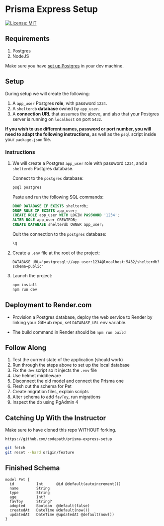 # Prisma Express Setup

[![License: MIT](https://img.shields.io/badge/License-MIT-yellow.svg)](https://opensource.org/licenses/MIT)

## Requirements

1. Postgres
2. NodeJS

Make sure you have [set up Postgres](https://github.com/codepath/postgres-env-setup-apple) in your dev machine.

## Setup

During setup we will create the following:

1. A `app_user` Postgres **role**, with password `1234`.
2. A `shelterdb` **database** owned by `app_user`.
3. A **connection URL** that assumes the above, and also that your Postgres server is running on `localhost` on port `5432`.

**If you wish to use different names, password or port number, you will need to adapt the following instructions,** as well as the `psql` script inside your `package.json` file.

### Instructions

1. We will create a Postgres `app_user` role with password `1234`, and a `shelterdb` Postgres database.

    Connect to the `postgres` database:

    ```bash
    psql postgres
    ```

    Paste and run the following SQL commands:

    ```sql
    DROP DATABASE IF EXISTS shelterdb;
    DROP ROLE IF EXISTS app_user;
    CREATE ROLE app_user WITH LOGIN PASSWORD '1234';
    ALTER ROLE app_user CREATEDB;
    CREATE DATABASE shelterdb OWNER app_user;
    ```

    Quit the connection to the `postgres` database:

    ```sql
    \q
    ```

2. Create a `.env` file at the root of the project:

    ```text
    DATABASE_URL="postgresql://app_user:1234@localhost:5432/shelterdb?schema=public"
    ```

3. Launch the project:

    ```bash
    npm install
    npm run dev
    ```

## Deployment to Render.com

- Provision a Postgres database, deploy the web service to Render by linking your GitHub repo, set `DATABASE_URL` env variable.

- The build command in Render should be `npm run build`

## Follow Along

1. Test the current state of the application (should work)
1. Run through the steps above to set up the local database
1. Fix the `dev` script so it injects the `.env` file
1. Use helmet middleware
1. Disconnect the old model and connect the Prisma one
1. Flesh out the schema for Pet
1. Create migration files, explain scripts
1. Alter schema to add `favToy`, run migrations
1. Inspect the db using PgAdmin 4

## Catching Up With the Instructor

Make sure to have cloned this repo  WITHOUT forking.

`https://github.com/codepath/prisma-express-setup`

```bash
git fetch
git reset --hard origin/feature
```

## Finished Schema

```text
model Pet {
  id          Int      @id @default(autoincrement())
  name        String
  type        String
  age         Int?
  favToy      String?
  adopted     Boolean  @default(false)
  createdAt   DateTime @default(now())
  updatedAt   DateTime @updatedAt @default(now())
}
```
